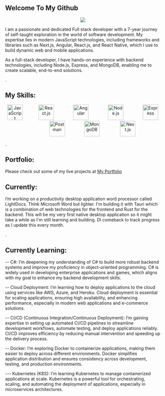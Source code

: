 ## Welcome To My Github
<p align="center">
<img src="https://phenyodesigns.netlify.app/Header.png">
</p>

I am a passionate and dedicated Full stack developer with a 7-year journey of self-taught exploration in the world of software development. My expertise lies in modern JavaScript technologies, including frameworks and libraries such as Next.js, Angular, React.js, and React Native, which I use to build dynamic web and mobile applications.

As a full-stack developer, I have hands-on experience with backend technologies, including Node.js, Express, and MongoDB, enabling me to create scalable, end-to-end solutions.




.
## My Skills:

<p align="center">
  <img src="https://cdn.jsdelivr.net/gh/devicons/devicon/icons/javascript/javascript-original.svg" alt="JavaScript" width="50" height="50" title="JavaScript" />&nbsp;&nbsp;&nbsp&nbsp;&nbsp;&nbsp&nbsp;&nbsp;&nbsp&nbsp;&nbsp;&nbsp;
  <img src="https://cdn.jsdelivr.net/gh/devicons/devicon/icons/react/react-original.svg" alt="React.js" width="50" height="50" title="React.js" />&nbsp;&nbsp;&nbsp&nbsp;&nbsp;&nbsp&nbsp;&nbsp;&nbsp&nbsp;&nbsp;&nbsp&nbsp;&nbsp;&nbsp;
  <img src="https://cdn.jsdelivr.net/gh/devicons/devicon/icons/angularjs/angularjs-original.svg" alt="Angular" width="50" height="50" title="Angular" />&nbsp;&nbsp;&nbsp&nbsp;&nbsp;&nbsp&nbsp;&nbsp;&nbsp&nbsp;&nbsp;&nbsp&nbsp;&nbsp;&nbsp;
  <img src="https://cdn.jsdelivr.net/gh/devicons/devicon/icons/nodejs/nodejs-original.svg" alt="Node.js" width="50" height="50" title="Node.js" />&nbsp;&nbsp;&nbsp&nbsp;&nbsp;&nbsp&nbsp;&nbsp;&nbsp&nbsp;&nbsp;&nbsp&nbsp;&nbsp;&nbsp;
  <img src="https://cdn.jsdelivr.net/gh/devicons/devicon/icons/express/express-original.svg" alt="Express" width="50" height="50" title="Express" />&nbsp;&nbsp;&nbsp&nbsp;&nbsp;&nbsp&nbsp;&nbsp;&nbsp&nbsp;&nbsp;&nbsp&nbsp;&nbsp;&nbsp;
  <img src="https://cdn.jsdelivr.net/gh/devicons/devicon/icons/postman/postman-original.svg" alt="Postman" width="50" height="50" title="Postman" />&nbsp;&nbsp;&nbsp&nbsp;&nbsp;&nbsp&nbsp;&nbsp;&nbsp&nbsp;&nbsp;&nbsp&nbsp;&nbsp;&nbsp;
  <img src="https://cdn.jsdelivr.net/gh/devicons/devicon/icons/mongodb/mongodb-original.svg" alt="MongoDB" width="50" height="50" title="MongoDB" />
  &nbsp;&nbsp;&nbsp&nbsp;&nbsp;&nbsp&nbsp;&nbsp;&nbsp&nbsp;&nbsp;&nbsp&nbsp;&nbsp;&nbsp;
 <img src="https://cdn.jsdelivr.net/gh/devicons/devicon/icons/nextjs/nextjs-original-wordmark.svg" alt="Next.js" width="50" height="50" title="Next.js" />


</p>




.
## Portfolio:

Please check out some of my live projects at [My Portfolio](https://dev-phenyo.vercel.app)

## Currently:

I’m working on a productivity desktop application word processor called LightDocs. Think Microsoft Word but lighter.  I'm building it with Tauri which is a combination of web technologies for the frontend and Rust for the backend. This will be my very first native desktop application so it might take a while as I'm still learning and building. Di comeback to track progress as I update this every month.




.

## Currently Learning:


--       C#: I’m deepening my understanding of C# to build more robust backend systems and improve my proficiency in object-oriented 
         programming. C# is widely used in developing enterprise applications and games, which aligns with my goal to enhance my backend 
          development skills.

--      Cloud Deployment: I’m learning how to deploy applications to the cloud using services like AWS, Azure, and Heroku. Cloud 
        deployment is essential for scaling applications, ensuring high availability, and enhancing performance, especially in modern web 
         applications and e-commerce solutions.

--     CI/CD (Continuous Integration/Continuous Deployment): I’m gaining expertise in setting up automated CI/CD pipelines to streamline 
       development workflows, automate testing, and deploy applications reliably. CI/CD improves efficiency by reducing manual 
       intervention and speeding up the delivery process.

--    Docker: I’m exploring Docker to containerize applications, making them easier to deploy across different environments. Docker 
      simplifies application distribution and ensures consistency across development, testing, and production environments.

---  Kubernetes (K8S): I’m learning Kubernetes to manage containerized applications at scale. Kubernetes is a powerful tool for 
     orchestrating, scaling, and automating the deployment of applications, especially in microservices architectures.

